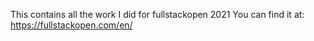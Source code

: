 This contains all the work I did for fullstackopen 2021 
You can find it at: https://fullstackopen.com/en/
